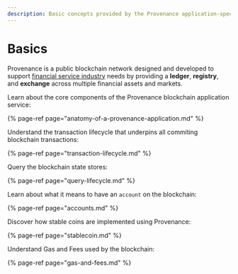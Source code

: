 ```yaml
---
description: Basic concepts provided by the Provenance application-specific blockchain
---
```


# Basics

Provenance is a public blockchain network designed and developed to support [financial service industry](../../ecosystem/financial-services-blockchain/) needs by providing a **ledger**, **registry**, and **exchange** across multiple financial assets and markets. 

Learn about the core components of the Provenance blockchain application service:

{% page-ref page="anatomy-of-a-provenance-application.md" %}

Understand the transaction lifecycle that underpins all commiting blockchain transactions:

{% page-ref page="transaction-lifecycle.md" %}

Query the blockchain state stores:

{% page-ref page="query-lifecycle.md" %}

Learn about what it means to have an `account` on the blockchain:

{% page-ref page="accounts.md" %}

Discover how stable coins are implemented using Provenance:

{% page-ref page="stablecoin.md" %}

Understand Gas and Fees used by the blockchain:

{% page-ref page="gas-and-fees.md" %}



### 

